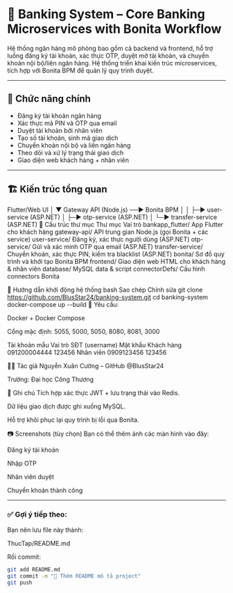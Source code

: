# 🏦 Banking System – Core Banking Microservices with Bonita Workflow

Hệ thống ngân hàng mô phỏng bao gồm cả backend và frontend, hỗ trợ luồng đăng ký tài khoản, xác thực OTP, duyệt mở tài khoản, và chuyển khoản nội bộ/liên ngân hàng. Hệ thống triển khai kiến trúc microservices, tích hợp với Bonita BPM để quản lý quy trình duyệt.

---

## 🧩 Chức năng chính

- Đăng ký tài khoản ngân hàng
- Xác thực mã PIN và OTP qua email
- Duyệt tài khoản bởi nhân viên
- Tạo số tài khoản, sinh mã giao dịch
- Chuyển khoản nội bộ và liên ngân hàng
- Theo dõi và xử lý trạng thái giao dịch
- Giao diện web khách hàng + nhân viên

---

## 🏗 Kiến trúc tổng quan


Flutter/Web UI
     │
     ▼
Gateway API (Node.js) ──▶ Bonita BPM
     │                          │
     ├─▶ user-service (ASP.NET) │
     ├─▶ otp-service (ASP.NET)  │
     └─▶ transfer-service (ASP.NET)
📁 Cấu trúc thư mục
Thư mục	Vai trò
bankapp_flutter/	App Flutter cho khách hàng
gateway-api/	API trung gian Node.js (gọi Bonita + các service)
user-service/	Đăng ký, xác thực người dùng (ASP.NET)
otp-service/	Gửi và xác minh OTP qua email (ASP.NET)
transfer-service/	Chuyển khoản, xác thực PIN, kiểm tra blacklist (ASP.NET)
bonita/	Sơ đồ quy trình và khởi tạo Bonita BPM
frontend/	Giao diện web HTML cho khách hàng & nhân viên
database/	MySQL data & script
connectorDefs/	Cấu hình connectors Bonita

🚀 Hướng dẫn khởi động hệ thống
bash
Sao chép
Chỉnh sửa
git clone https://github.com/BlusStar24/banking-system.git
cd banking-system
docker-compose up --build
📌 Yêu cầu:

Docker + Docker Compose

Cổng mặc định: 5055, 5000, 5050, 8080, 8081, 3000

Tài khoản mẫu
Vai trò	SĐT (username)	Mật khẩu
Khách hàng	091200004444	123456
Nhân viên	0909123456	123456

👨‍💻 Tác giả
Nguyễn Xuân Cường – GitHub @BlusStar24

Trường: Đại học Công Thương

📌 Ghi chú
Tích hợp xác thực JWT + lưu trạng thái vào Redis.

Dữ liệu giao dịch được ghi xuống MySQL.

Hỗ trợ khôi phục lại quy trình bị lỗi qua Bonita.

📷 Screenshots (tùy chọn)
Bạn có thể thêm ảnh các màn hình vào đây:

Đăng ký tài khoản

Nhập OTP

Nhân viên duyệt

Chuyển khoản thành công

---

### ✅ Gợi ý tiếp theo:
Bạn nên lưu file này thành:

ThucTap/README.md

Rồi commit:

```bash
git add README.md
git commit -m "📝 Thêm README mô tả project"
git push
